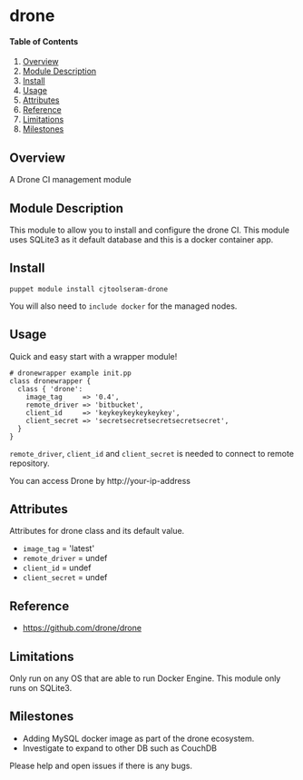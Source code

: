 # drone

#### Table of Contents

1. [Overview](#overview)
2. [Module Description](#module-description)
3. [Install](#install)
4. [Usage](#usage)
5. [Attributes](#attributes)
6. [Reference](#reference)
7. [Limitations ](#limitations)
8. [Milestones ](#milestones)


## Overview

A Drone CI management module

## Module Description

This module to allow you to install and configure the drone CI. This module uses SQLite3 as it default database and this is a docker container app.

## Install 
~~~
puppet module install cjtoolseram-drone
~~~

You will also need to `include docker` for the managed nodes.

## Usage  
Quick and easy start with a wrapper module!

~~~
# dronewrapper example init.pp
class dronewrapper {
  class { 'drone':
    image_tag     => '0.4',
    remote_driver => 'bitbucket',
    client_id     => 'keykeykeykeykeykey',
    client_secret => 'secretsecretsecretsecretsecret',
  }
}
~~~

`remote_driver`, `client_id` and `client_secret` is needed to connect to remote repository.

You can access Drone by http://your-ip-address 

## Attributes
Attributes for drone class and its default value.

* `image_tag`     = 'latest'
* `remote_driver` = undef
* `client_id`     = undef
* `client_secret` = undef

## Reference
* https://github.com/drone/drone

## Limitations
Only run on any OS that are able to run Docker Engine. This module only runs on SQLite3.

## Milestones
* Adding MySQL docker image as part of the drone ecosystem. 
* Investigate to expand to other DB such as CouchDB

Please help and open issues if there is any bugs.

